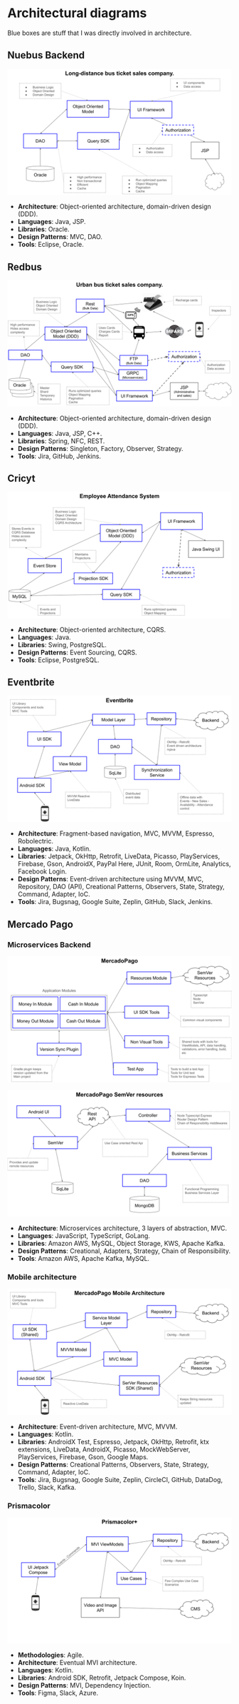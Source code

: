 # Architectural diagrams

Blue boxes are stuff that I was directly involved in architecture.

## Nuebus Backend

![Nuebus](./Nuebus.svg)

- **Architecture**: Object-oriented architecture, domain-driven design (DDD).
- **Languages**: Java, JSP.
- **Libraries**: Oracle.
- **Design Patterns**: MVC, DAO.
- **Tools**: Eclipse, Oracle.

## Redbus

![Redbus](./Redbus.svg)

- **Architecture**: Object-oriented architecture, domain-driven design (DDD).
- **Languages**: Java, JSP, C++.
- **Libraries**: Spring, NFC, REST.
- **Design Patterns**: Singleton, Factory, Observer, Strategy.
- **Tools**: Jira, GitHub, Jenkins.

## Cricyt

![Cricyt](./Cricyt.svg)

- **Architecture**: Object-oriented architecture, CQRS.
- **Languages**: Java.
- **Libraries**: Swing, PostgreSQL.
- **Design Patterns**: Event Sourcing, CQRS.
- **Tools**: Eclipse, PostgreSQL.

## Eventbrite

![Eventbrite](./Eventbrite.svg)

- **Architecture**: Fragment-based navigation, MVC, MVVM, Espresso, Robolectric.
- **Languages**: Java, Kotlin.
- **Libraries**: Jetpack, OkHttp, Retrofit, LiveData, Picasso, PlayServices, Firebase, Gson, AndroidX, PayPal Here, JUnit, Room, OrmLite, Analytics, Facebook Login.
- **Design Patterns**: Event-driven architecture using MVVM, MVC, Repository, DAO (API), Creational Patterns, Observers, State, Strategy, Command, Adapter, IoC.
- **Tools**: Jira, Bugsnag, Google Suite, Zeplin, GitHub, Slack, Jenkins.

## Mercado Pago

### Microservices Backend

![Mercadopago](./Mercadopago.svg)

![SemVer](./Semver.svg)

- **Architecture**: Microservices architecture, 3 layers of abstraction, MVC.
- **Languages**: JavaScript, TypeScript, GoLang.
- **Libraries**: Amazon AWS, MySQL, Object Storage, KWS, Apache Kafka.
- **Design Patterns**: Creational, Adapters, Strategy, Chain of Responsibility.
- **Tools**: Amazon AWS, Apache Kafka, MySQL.

### Mobile architecture

![Mercadopago2](./Mercadopago2.svg)

- **Architecture**: Event-driven architecture, MVC, MVVM.
- **Languages**: Kotlin.
- **Libraries**: AndroidX Test, Espresso, Jetpack, OkHttp, Retrofit, ktx extensions, LiveData, AndroidX, Picasso, MockWebServer, PlayServices, Firebase, Gson, Google Maps.
- **Design Patterns**: Creational Patterns, Observers, State, Strategy, Command, Adapter, IoC.
- **Tools**: Jira, Bugsnag, Google Suite, Zeplin, CircleCI, GitHub, DataDog, Trello, Slack, Kafka.

### Prismacolor

![Prismacolor](./Prismacolor.svg)

- **Methodologies**: Agile.
- **Architecture**: Eventual MVI architecture.
- **Languages**: Kotlin.
- **Libraries**: Android SDK, Retrofit, Jetpack Compose, Koin.
- **Design Patterns**: MVI, Dependency Injection.
- **Tools**: Figma, Slack, Azure.

